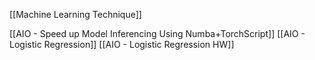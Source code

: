 [[Machine Learning Technique]]

[[AIO - Speed up Model Inferencing Using Numba+TorchScript]]
[[AIO - Logistic Regression]]
[[AIO - Logistic Regression HW]]

